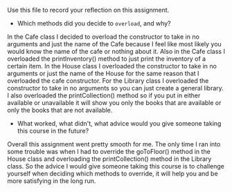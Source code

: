 Use this file to record your reflection on this assignment.

- Which methods did you decide to `overload`, and why?

In the Cafe class I decided to overload the constructor to take in no arguments and just the name of the Cafe because I feel like most likely you would know the name of the cafe or nothing about it. Also in the Cafe class I overloaded the printInventory() method to just print the inventory of a certain item. In the House class I overloaded the constructor to take in no arguments or just the name of the House for the same reason that I overloaded the cafe constructor. For the Library class I overloaded the constructor to take in no arguments so you can just create a general library. I also overloaded the printCollection() method so if you put in either available or unavailable it will show you only the books that are available or only the books that are not available. 

- What worked, what didn't, what advice would you give someone taking this course in the future?

Overall this assignment went pretty smooth for me. The only time I ran into some trouble was when I had to override the goToFloor() method in the House class and overloading the printCollection() method in the Library class. So the advice I would give someone taking this course is to challenge yourself when deciding which methods to override, it will help you and be more satisfying in the long run. 